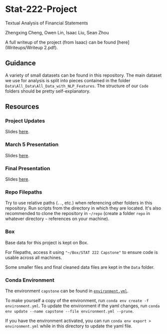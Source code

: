 # Stat-222-Project

Textual Analysis of Financial Statements

Zhengxing Cheng, Owen Lin, Isaac Liu, Sean Zhou

A full writeup of the project (from Isaac) can be found [here](Writeups/Writeup 2.pdf).

## Guidance

A variety of small datasets can be found in this repository. The main dataset we use for analysis is split into pieces contained in the folder `Data\All_Data\All_Data_with_NLP_Features`. The structure of our `Code` folders should be pretty self-explanatory.

## Resources

### Project Updates

Slides [here](https://docs.google.com/presentation/d/1JJEnThJ8J-kww_SiqMceNVPTG_3i5U472d_8RIgSb-o/edit#slide=id.p).

### March 5 Presentation

Slides [here](https://docs.google.com/presentation/d/1g28qdef5ddqo8jX7AW_3p60fzBnzMxD4_EPGpjcrWkU/edit#slide=id.p).

### Final Presentation

Slides [here](https://docs.google.com/presentation/d/1_AsMCNPxlaVB9atzXuxOjec1JGyA50DL5t6Grjlt5L8/edit#slide=id.p).

### Repo Filepaths

Try to use relative paths (`..`, etc.) when referencing other folders in this repository. Run scripts from the directory in which they are located. It's also recommended to clone the repository in `~/repo` (create a folder `repo` in whatever directory `~` references on your machine).

### Box

Base data for this project is kept on Box.

For filepaths, access it using `"~/Box/STAT 222 Capstone"` to ensure code is usable across all machines.

Some smaller files and final cleaned data files are kept in the `Data` folder.

### Conda Environment

The environment `capstone` can be found in [`environment.yml`](https://github.com/current12/Stat-222-Project/blob/main/environment.yml).

To make yourself a copy of the environment, run `conda env create -f environment.yml`. To update the environment if the yaml changes, run `conda env update --name capstone --file environment.yml --prune`.

If you have the environment activated, you can run `conda env export > environment.yml` while in this directory to update the yaml file.
